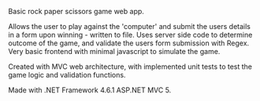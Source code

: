 ﻿Basic rock paper scissors game web app.

Allows the user to play against the 'computer' and submit the users details in a form upon winning - written to file. Uses server side code to determine outcome of the game, and validate the users form submission with Regex.
Very basic frontend with minimal javascript to simulate the game.

Created with MVC web architecture, with implemented unit tests to test the game logic and validation functions.

Made with .NET Framework 4.6.1 ASP.NET MVC 5.